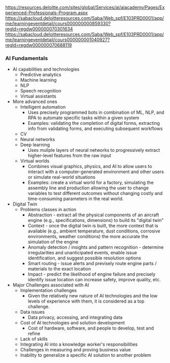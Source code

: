 https://resources.deloitte.com/sites/global/Services/ai/aiacademy/Pages/Experienced-Professionals-Program.aspx <br>
https://sabacloud.deloitteresources.com/Saba/Web_spf/E103PRD0001/app/me/learningeventdetail/cours000000000859330?regId=regdw000000070301634 <br>
https://sabacloud.deloitteresources.com/Saba/Web_spf/E103PRD0001/app/me/learningeventdetail/cours000000001040927?regId=regdw000000070688119

### AI Fundamentals
* AI capabilities and technologies
  * Predictive analytics
  * Machine learning
  * NLP
  * Speech recognition
  * Virtual assistants <br>
* More advanced ones
  * Intelligent automation
    * Uses precisely programmed bots in combination of ML, NLP, and RPA to automate specific tasks within a given system
    * Examples: validating the completion of digital forms, extracting info from validating forms, and executing subsequent workflows
  * CV
  * Neural networks
  * Deep learning
    * Uses muliple layers of neural networks to progressively extract higher-level features from the raw input
  * Virtual worlds
    * Combines visual graphics, physics, and AI to allow users to interact with a computer-generated environment and other users or simulate real-world situations
    * Examples: create a virtual world for a factory, simulating the assembly line and production allowing the user to change variables to test different outcomes without changing costly and time-consuming parameters in the real world.
* Digital Twin
  * Problems classes in action
    * Abstraction - extract all the physical components of an aircraft engine (e.g., specifications, dimensions) to build its "digital twin"
    * Context - once the digital twin is built, the more context that is available (e.g., ambient temperature, dust conditions, corrosive environments, weather conditions) the more accurate the simulation of the engine
    * Anomaly detection / insights and pattern recognition - determine irregularities and unanticipated events, enable issue identification, and suggest possible resolution options
    * Smart routing - issue alerts and previsely route engine parts / materials to the exact location
    * Impact - predict the likelihood of engine failure and precisely identify issue location can increase safety, improve quality, etc.
* Major Challenges associated with AI
  * Implementation challenges
    * Given the relatively new nature of AI technologies and the low levels of experience with them, it is considered as a top challenge.
  * Data issues
    * Data privacy, accessing, and integrating data
  * Cost of AI technologies and solution development
    * Cost of hardware, software, and people to develop, test and refine
  * Lack of skills
  * Integrating AI into a knowledge worker's responsibilities
  * Challenges in measuring and proving business value
  * Inability to generalize a specific AI solution to another problem
